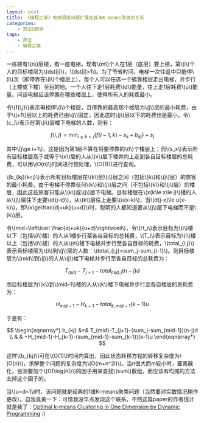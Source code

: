 ```yaml
---
layout: post
title: 《编程之美》电梯调度问题扩展及其与K-means聚类的关系
categories:
    - 算法&数学
tags:
    - 算法
    - 编程之美
---
```


一栋楼有\\(n\\)层楼，有一座电梯，现有\\(m\\)个人在1层（底层）要上楼，第\\(i\\)个人的目标楼层为\\(dst[i]\\)，\\(dst[i]>1\\)。为了节省时间，电梯一次往返中只能停\\(l\\)次（即停靠在\\(l\\)个楼层上），每个人可以任选一个挺靠楼层走出电梯，并步行（上楼或下楼）至目的地。一个人往下走1层耗费\\(d\\)能量，往上走1层耗费\\(u\\)能量。问该电梯应该停靠在哪些楼层上，使得所有人的耗费最小。

令\\(f(i,j)\\)表示电梯停\\(i\\)个楼层，且停靠的最高那个楼层为\\(j\\)层的最小耗费，由于\\(j+1\\)层以上的耗费已由\\(j\\)固定，因此这时\\(j\\)层以下的耗费也是最小。令\\(c_i\\)表示在第\\(i\\)层楼下电梯的人数，则有：

$$ f(i,j)=\min_{i\le k<j}\{f(i-1,k)-s_k+b_{kj}\}+s_j $$

其中\\(j\ge i+1\\)，这是因为第1层不算在将要停靠的\\(l\\)个楼层上；而\\(s_x\\)表示所有目标楼层高于或等于\\(x\\)层的人从\\(x\\)层下楼并向上走到各自目标楼层的总耗费，可以用\\(O(n)\\)时间进行预处理，\\(O(1)\\)进行查询。

\\(b_{kj}(k<j)\\)表示所有目标楼层在\\(k\\)到\\(j\\)层之间（包括\\(k\\)和\\(j\\)层）的旅客的最小耗费。由于电梯不停靠任何\\(k\\)和\\(j\\)层之间（不包括\\(k\\)和\\(j\\)层）的楼层，因此这些旅客只能从\\(k\\)或\\(j\\)层下电梯。目标楼层在\\(x(k\le x\le j)\\)楼的人从\\(j\\)层往下走要\\(d(j-x)\\)，从\\(k\\)层往上走要\\(u(x-k)\\)，当\\(d(j-x)\le u(x-k)\\)，即\\(x\ge\frac{dj+uk}{u+d}\\)时，聪明的人都知道要从\\(j\\)层下电梯而不是\\(k\\)层。

令\\(mid=\left\lceil \frac{dj+uk}{u+d}\right\rceil\\)，令\\(H_i\\)表示目标为\\(i\\)楼以下（包括\\(i\\)楼）的人从1楼步行至各自目标的总耗费，\\(T_i\\)表示目标为\\(i\\)楼以上（包括\\(i\\)楼）的人从\\(n\\)楼下电梯并步行至各自目标的耗费，\\(total_{i,j}\\)表示目标楼层为\\(i\\)到\\(j\\)层的人数：\\(total_{i,j}=sum_j-sum_{i-1}\\)。则目标楼层为\\(mid\\)到\\(j\\)的人从\\(j\\)楼下电梯并步行至各自目标的总耗费为：

$$ T_{mid}-T_{j+1}-total_{mid,j}(n-j)d $$ 

而目标楼层为\\(k\\)到\\(mid-1\\)楼的人从\\(k\\)楼下电梯并步行至各自楼层的总耗费为：

$$ H_{mid-1}-H_{k-1}-total_{k,mid-1}(k-1)u $$ 

于是有：

$$
\begin{eqnarray*}
b_{kj} &=& T_{mid}-T_{j+1}-(sum_j-sum_{mid-1})(n-j)d \\
       & & +H_{mid-1}-H_{k-1}-(sum_{mid-1}-sum_{k-1})(k-1)u
\end{eqnarray*}
$$ 

这样\\(b_{kj}\\)可在\\(O(1)\\)时间内算出，因此状态转移方程的转移复杂度为\\(O(n)\\)，求解整个问题的复杂度为\\(O(m+n^2l)\\)。当n很大而m较小时，要离散化，目测要加个\\(O(\log(n))\\)的因子用来查找\\(sum\\)数组，而应该有均摊的方法去掉这个因子的。

当\\(u=d=1\\)时，该问题就是经典的1维K-means聚类问题（当然要对实数情况稍作更改）。自我臭美一下：可惜我没早点发现这个联系，不然这篇paper的作者估计就是我了：[Optimal k-means Clustering in One Dimension by Dynamic Programming](https://journal.r-project.org/archive/2011-2/RJournal_2011-2_Wang+Song.pdf) :)
